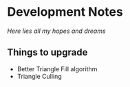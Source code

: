 # Development Notes
*Here lies all my hopes and dreams*

## Things to upgrade
- Better Triangle Fill algorithm
- Triangle Culling